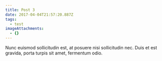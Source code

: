 ```yaml
---
title: Post 3
date: 2017-04-04T21:57:20.887Z
tags:
  - test
imageAttachments:
  - {}
---
```


Nunc euismod sollicitudin est, at posuere nisi sollicitudin nec. Duis et est gravida, porta turpis sit amet, fermentum odio.